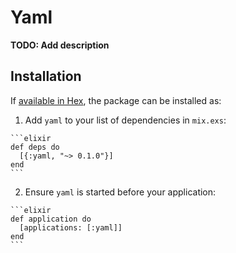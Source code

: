 # Yaml

**TODO: Add description**

## Installation

If [available in Hex](https://hex.pm/docs/publish), the package can be installed as:

  1. Add `yaml` to your list of dependencies in `mix.exs`:

    ```elixir
    def deps do
      [{:yaml, "~> 0.1.0"}]
    end
    ```

  2. Ensure `yaml` is started before your application:

    ```elixir
    def application do
      [applications: [:yaml]]
    end
    ```

